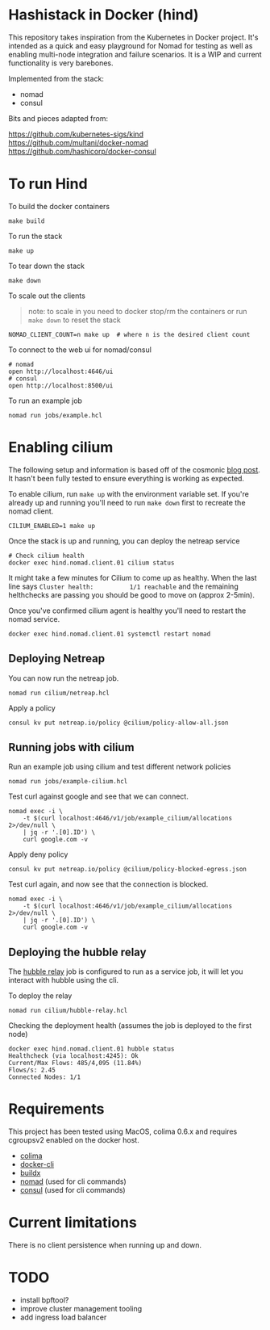 # Hashistack in Docker (hind)
This repository takes inspiration from the Kubernetes in Docker project. It's intended as a quick and easy playground for Nomad for testing as well as enabling multi-node integration and failure scenarios. It is a WIP and current functionality is very barebones.

Implemented from the stack:
- nomad
- consul

Bits and pieces adapted from:

https://github.com/kubernetes-sigs/kind<br>
https://github.com/multani/docker-nomad<br>
https://github.com/hashicorp/docker-consul<br>

# To run Hind
To build the docker containers
```
make build
```
To run the stack
```
make up
```
To tear down the stack
```
make down
```
To scale out the clients
> note: to scale in you need to docker stop/rm the containers or run `make down` to reset the stack
```
NOMAD_CLIENT_COUNT=n make up  # where n is the desired client count
```
To connect to the web ui for nomad/consul
```
# nomad
open http://localhost:4646/ui
# consul
open http://localhost:8500/ui
```
To run an example job
```
nomad run jobs/example.hcl
```

# Enabling cilium
The following setup and information is based off of the cosmonic [blog post](https://cosmonic.com/blog/engineering/netreap-a-practical-guide-to-running-cilium-in-nomad). It hasn't been fully tested to ensure everything is working as expected.

To enable cilium, run `make up` with the environment variable set. If you're already up and running you'll need to run `make down` first to recreate the nomad client.
```
CILIUM_ENABLED=1 make up
```
Once the stack is up and running, you can deploy the netreap service
```
# Check cilium health
docker exec hind.nomad.client.01 cilium status
```
It might take a few minutes for Cilium to come up as healthy. When the last line says `Cluster health:          1/1 reachable` and the remaining helthchecks are passing you should be good to move on (approx 2-5min).

Once you've confirmed cilium agent is healthy you'll need to restart the nomad service.
```
docker exec hind.nomad.client.01 systemctl restart nomad
```
## Deploying Netreap
You can now run the netreap job.
```
nomad run cilium/netreap.hcl
```
Apply a policy
```
consul kv put netreap.io/policy @cilium/policy-allow-all.json
```
## Running jobs with cilium
Run an example job using cilium and test different network policies
```
nomad run jobs/example-cilium.hcl
```
Test curl against google and see that we can connect.
```
nomad exec -i \
    -t $(curl localhost:4646/v1/job/example_cilium/allocations 2>/dev/null \
    | jq -r '.[0].ID') \
    curl google.com -v
```
Apply deny policy
```
consul kv put netreap.io/policy @cilium/policy-blocked-egress.json
```
Test curl again, and now see that the connection is blocked.
```
nomad exec -i \
    -t $(curl localhost:4646/v1/job/example_cilium/allocations 2>/dev/null \
    | jq -r '.[0].ID') \
    curl google.com -v
```
## Deploying the hubble relay
The [hubble relay](https://docs.cilium.io/en/stable/internals/hubble/#hubble-relay) job is configured to run as a service job, it will let you interact with hubble using the cli.

To deploy the relay
```
nomad run cilium/hubble-relay.hcl
```

Checking the deployment health (assumes the job is deployed to the first node)
```
docker exec hind.nomad.client.01 hubble status
Healthcheck (via localhost:4245): Ok
Current/Max Flows: 485/4,095 (11.84%)
Flows/s: 2.45
Connected Nodes: 1/1
```

# Requirements
This project has been tested using MacOS, colima 0.6.x and requires cgroupsv2 enabled on the docker host.
- [colima](https://github.com/abiosoft/colima)
- [docker-cli](https://docs.docker.com/engine/install/binaries/#install-client-binaries-on-macos)
- [buildx](https://github.com/abiosoft/colima/discussions/273)
- [nomad](https://developer.hashicorp.com/nomad/downloads) (used for cli commands)
- [consul](https://developer.hashicorp.com/consul/downloads) (used for cli commands)

# Current limitations
There is no client persistence when running up and down.

# TODO
- install bpftool?
- improve cluster management tooling
- add ingress load balancer
